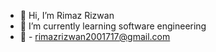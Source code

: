- 👋 Hi, I’m Rimaz Rizwan
- 📖 I’m currently learning software engineering
- 📩 - rimazrizwan2001717@gmail.com

<!---
RimazRizwan717/RimazRizwan717 is a ✨ special ✨ repository because its `README.md` (this file) appears on your GitHub profile.
You can click the Preview link to take a look at your changes.
--->
